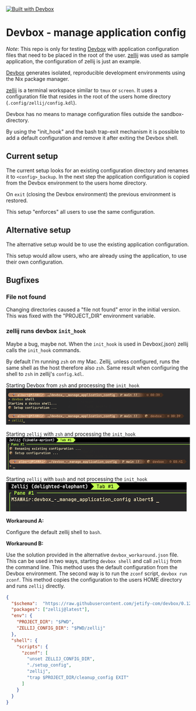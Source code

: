[![Built with Devbox](https://www.jetify.com/img/devbox/shield_galaxy.svg)](https://www.jetify.com/devbox/docs/contributor-quickstart/)
# Devbox - manage application config

_Note_: This repo is only for testing [Devbox](https://www.jetify.com/devbox/docs/) with application configuration files that need to be placed in the root of the user. [zellij](https://zellij.dev/) was used as sample application, the configuration of zellij is just an example.

[Devbox](https://www.jetify.com/devbox/docs/) generates isolated, reproducible development environments using the Nix package manager.

[zellij](https://zellij.dev/) is a terminal workspace similar to `tmux` or `screen`. It uses a configuration file that resides in the root of the users home directory (`.config/zellij/config.kdl`).

Devbox has no means to manage configuration files outside the sandbox-directory.

By using the "init_hook" and the bash trap-exit mechanism it is possible to add a default configuration and remove it after exiting the Devbox shell.

## Current setup

The current setup looks for an existing configuration directory and renames it to `<config>_backup`. In the next step the application configuration is copied from the Devbox environment to the users home directory.

On `exit` (closing the Devbox environment) the previous environment is restored.

This setup "enforces" all users to use the same configuration.

## Alternative setup

The alternative setup would be to use the existing application configuration.

This setup would allow users, who are already using the application, to use their own configuration.

## Bugfixes

### File not found

Changing directories caused a "file not found" error in the initial version. This was fixed with the "PROJECT_DIR" environment variable.

### zellij runs devbox `init_hook`

Maybe a bug, maybe not. When the `init_hook` is used in Devbox(.json) zellij calls the `init_hook` commands.

By default I'm running `zsh` on my Mac. Zellij, unless configured, runs the same shell as the host therefore also `zsh`. Same result when configuring the shell to `zsh` in zellij's `config.kdl`.

Starting Devbox from `zsh` and processing the `init_hook`
![devbox shell](img/1.png)

Starting `zellij` with `zsh` and processing the `init_hook`
![devbox shell](img/2.png)

Starting `zellij` with `bash` and not processing the `init_hook`
![devbox shell](img/3.png)

**Workaround A:**

Configure the default zellij shell to `bash`.

**Workaround B:**

Use the solution provided in the alternative `devbox_workaround.json` file. This can be used in two ways, starting `devbox shell` and call `zellij` from the command line. This method uses the default configuration from the Devbox environment.
The second way is to run the `zconf` script, `devbox run zconf`. This method copies the configuration to the users HOME directory and runs `zellij` directly.

```json
{
  "$schema":  "https://raw.githubusercontent.com/jetify-com/devbox/0.12.0/.schema/devbox.schema.json",
  "packages": ["zellij@latest"],
  "env": {
    "PROJECT_DIR": "$PWD",
    "ZELLIJ_CONFIG_DIR": "$PWD/zellij"
  },
  "shell": {
    "scripts": {
      "zconf": [
        "unset ZELLIJ_CONFIG_DIR",
        "./setup_config",
        "zellij",
        "trap $PROJECT_DIR/cleanup_config EXIT"
      ]
    }
  }
}
```
